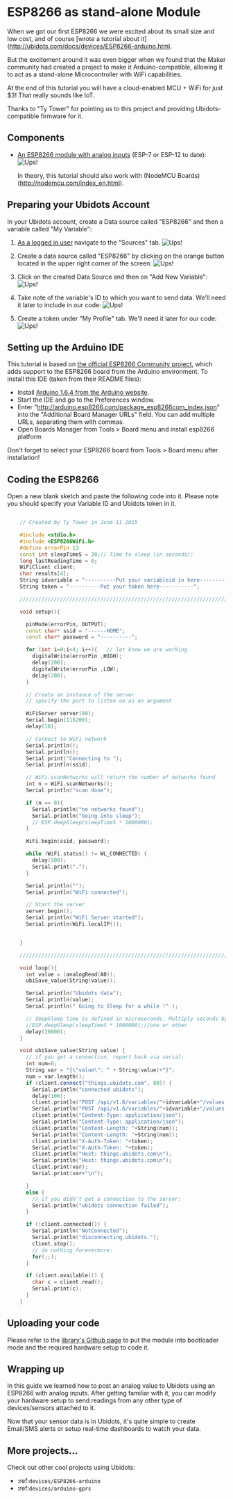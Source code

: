 # ESP8266 as stand-alone Module 
 
When we got our first ESP8266 we were excited about its small size and low cost, and of course [wrote a tutorial about it](http://ubidots.com/docs/devices/ESP8266-arduino.html.

But the excitement around it was even bigger when we found that the Maker community had created a project to make it Arduino-compatible, allowing it to act as a stand-alone Microcontroller with WiFi capabilities. 

At the end of this tutorial you will have a cloud-enabled MCU + WiFi for just $3! That really sounds like IoT.

Thanks to "Ty Tower" for pointing us to this project and providing Ubidots-compatible firmware for it.

## Components

* [An ESP8266 module with analog inputs](https://www.adafruit.com/products/2471) (ESP-7 or ESP-12 to date):
	![Ups!](../images/devices/ESP8266-12.png)
    
    In theory, this tutorial should also work with (NodeMCU Boards)(http://nodemcu.com/index_en.html).

## Preparing your Ubidots Account

In your Ubidots account, create a Data source called "ESP8266" and then a variable called "My Variable":

1. [As a logged in user](http://app.ubidots.com/accounts/signin/) navigate to the "Sources" tab.
	![Ups!](../images/devices/sources.png)
    
2. Create a data source called "ESP8266" by clicking on the orange button located in the upper right corner of the screen:
	![Ups!](../images/devices/new-source.png)
    
3. Click on the created Data Source and then on "Add New Variable":
	![Ups!](../images/devices/ESP8266_newvar.png)
    
4. Take note of the variable's ID to which you want to send data. We'll need it later to include in our code:
	![Ups!](../images/devices/ESP8266-id.png)
    
5. Create a token under "My Profile" tab. We'll need it later for our code:
	![Ups!](../images/devices/electricimp_token.png)
    
## Setting up the Arduino IDE

This tutorial is based on [the official ESP8266 Community project](https://github.com/esp8266/Arduino), which adds support to the ESP8266 board from the Arduino environment. To install this IDE (taken from their README files):

* Install [Arduino 1.6.4 from the Arduino website](http://www.arduino.cc/en/Main/Software).
* Start the IDE and go to the Preferences window.
* Enter "http://arduino.esp8266.com/package_esp8266com_index.json" into the "Additional Board Manager URLs" field. You can add multiple URLs, separating them with commas.
* Open Boards Manager from Tools > Board menu and install esp8266 platform

Don't forget to select your ESP8266 board from Tools > Board menu after installation!


## Coding the ESP8266

Open a new blank sketch and paste the following code into it. Please note you should specify your Variable ID and Ubidots token in it.

```c++

	// Created by Ty Tower in June 11 2015

	#include <stdio.h>
	#include <ESP8266WiFi.h>
	#define errorPin 13
	const int sleepTimeS = 20;// Time to sleep (in seconds):
	long lastReadingTime = 0;
	WiFiClient client;
	char results[4];
	String idvariable = "----------Put your variableid in here---------";
	String token = "----------Put your token here-----------";

	//////////////////////////////////////////////////////////////////////////////////

	void setup(){

	  pinMode(errorPin, OUTPUT);
	  const char* ssid = "------HOME";
	  const char* password = "----------";

	  for (int i=0;i<4; i++){   // let know we are working
	    digitalWrite(errorPin ,HIGH);
	    delay(200);
	    digitalWrite(errorPin ,LOW);
	    delay(200);
	  }

	  // Create an instance of the server
	  // specify the port to listen on as an argument

	  WiFiServer server(80);
	  Serial.begin(115200);
	  delay(10);

	  // Connect to WiFi network
	  Serial.println();
	  Serial.println();
	  Serial.print("Connecting to ");
	  Serial.println(ssid);

	  // WiFi.scanNetworks will return the number of networks found
	  int n = WiFi.scanNetworks();
	  Serial.println("scan done");

	  if (n == 0){
	    Serial.println("no networks found");
	    Serial.println("Going into sleep");
        // ESP.deepSleep(sleepTimeS * 1000000);
	  }

	  WiFi.begin(ssid, password);

	  while (WiFi.status() != WL_CONNECTED) {
	    delay(500);
	    Serial.print(".");
	  }

	  Serial.println("");
	  Serial.println("WiFi connected");

	  // Start the server
	  server.begin();
	  Serial.println("WiFi Server started");
	  Serial.println(WiFi.localIP());


	}

	////////////////////////////////////////////////////////////////////////////////

	void loop(){
	  int value = (analogRead(A0));
	  ubiSave_value(String(value));

	  Serial.println("Ubidots data");
	  Serial.println(value);
	  Serial.println(" Going to Sleep for a while !" );

	  // deepSleep time is defined in microseconds. Multiply seconds by 1e6
	  //ESP.deepSleep(sleepTimeS * 1000000);//one or other
	  delay(20000);
	}

	void ubiSave_value(String value) {
	  // if you get a connection, report back via serial:
	  int num=0;
	  String var = "{\"value\": " + String(value)+"}";
	  num = var.length();
	  if (client.connect("things.ubidots.com", 80)) {
	    Serial.println("connected ubidots");
	    delay(100);
	    client.println("POST /api/v1.6/variables/"+idvariable+"/values HTTP/1.1");
	    Serial.println("POST /api/v1.6/variables/"+idvariable+"/values HTTP/1.1");
	    client.println("Content-Type: application/json");
	    Serial.println("Content-Type: application/json");
	    client.println("Content-Length: "+String(num));
	    Serial.println("Content-Length: "+String(num));
	    client.println("X-Auth-Token: "+token);
	    Serial.println("X-Auth-Token: "+token);
	    client.println("Host: things.ubidots.com\n");
	    Serial.println("Host: things.ubidots.com\n");
	    client.print(var);
	    Serial.print(var+"\n");

	  }
	  else {
	    // if you didn't get a connection to the server:
	    Serial.println("ubidots connection failed");
	  }

	  if (!client.connected()) {
	    Serial.println("NotConnected");
	    Serial.println("disconnecting ubidots.");
	    client.stop();
	    // do nothing forevermore:
	    for(;;);
	  }

	  if (client.available()) {
	    char c = client.read();
	    Serial.print(c);
	  }
	}
```

## Uploading your code

Please refer to the [library's Github page](https://github.com/esp8266/Arduino#upload-via-serial-port) to put the module into bootloader mode and the required hardware setup to code it.


## Wrapping up

In this guide we learned how to post an analog value to Ubidots using an ESP8266 with analog inputs. After getting familiar with it, you can modify your hardware setup to send readings from any other type of devices/sensors attached to it.

Now that your sensor data is in Ubidots, it's quite simple to create Email/SMS alerts or setup real-time dashboards to watch your data.

## More projects...

Check out other cool projects using Ubidots:
 
* :ref:`devices/ESP8266-arduino`
* :ref:`devices/arduino-gprs`

